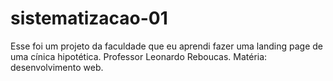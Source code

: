 # sistematizacao-01

Esse foi um projeto da faculdade que eu aprendi fazer uma landing page de uma cínica hipotética. 
Professor Leonardo Reboucas. Matéria: desenvolvimento web.

